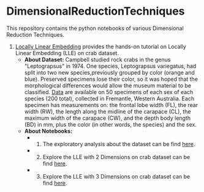 # DimensionalReductionTechniques

This repository contains the python notebooks of various Dimensional Reduction Techniques.

1. <a href='https://github.com/dsharmabtg/DimensionalReductionTechniques/tree/master/Locally%20Linear%20Embedding'>Locally Linear Embedding</a> provides the hands-on tutorial on Locally Linear Embedding (LLE) on crab dataset.
    * **About Dataset:** Campbell studied rock crabs in the genus "Leptograpsus" in 1974. One species, Leptograpsus variegatus, had split into two new species,previously grouped by color (orange and blue). Preserved specimens lose their color, so it was hoped that the morphological differences would allow the museum material to be classified. <a href='https://github.com/dsharmabtg/DimensionalReductionTechniques/blob/master/Locally%20Linear%20Embedding/crabs.csv'>Data</a> are available on 50 specimens of each sex of each species (200 total), collected in Fremantle, Western Australia. Each specimen has measurements on: the frontal lobe width (FL), the rear width (RW), the length along the midline of the carapace (CL), the maximum width of the carapace (CW), and the depth body length (BD) in mm, plus the color (in other words, the species) and the sex. 
   * **About Notebooks:**
      * 1.  The exploratory analysis about the dataset can be find <a href='https://github.com/dsharmabtg/DimensionalReductionTechniques/blob/master/Locally%20Linear%20Embedding/01.Introduction_to_the_Dataset.ipynb'>here</a>.
      * 2. Explore the LLE with 2 Dimensions on crab dataset can be find <a href='https://github.com/dsharmabtg/DimensionalReductionTechniques/blob/master/Locally%20Linear%20Embedding/02.Using_Locally_Linear_Embedding_with_2_Dimension.ipynb'>here</a>.
      * 3. Explore the LLE with 3 Dimensions on crab dataset can be find <a href='https://github.com/dsharmabtg/DimensionalReductionTechniques/blob/master/Locally%20Linear%20Embedding/03_Using_Locally_Linear_Embedding_with_3_Dimension.ipynb'>here</a>.
